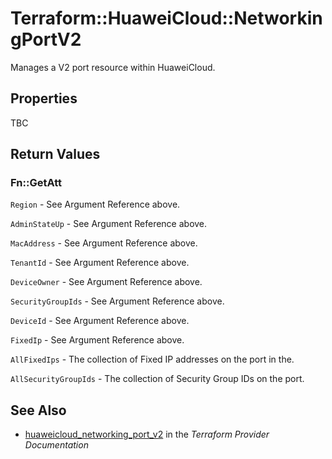 # Terraform::HuaweiCloud::NetworkingPortV2

Manages a V2 port resource within HuaweiCloud.

## Properties

TBC

## Return Values

### Fn::GetAtt

`Region` - See Argument Reference above.

`AdminStateUp` - See Argument Reference above.

`MacAddress` - See Argument Reference above.

`TenantId` - See Argument Reference above.

`DeviceOwner` - See Argument Reference above.

`SecurityGroupIds` - See Argument Reference above.

`DeviceId` - See Argument Reference above.

`FixedIp` - See Argument Reference above.

`AllFixedIps` - The collection of Fixed IP addresses on the port in the.

`AllSecurityGroupIds` - The collection of Security Group IDs on the port.

## See Also

* [huaweicloud_networking_port_v2](https://www.terraform.io/docs/providers/huaweicloud/r/networking_port_v2.html) in the _Terraform Provider Documentation_